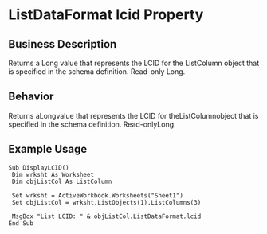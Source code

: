 # ListDataFormat lcid Property

## Business Description
Returns a Long value that represents the LCID for the ListColumn object that is specified in the schema definition. Read-only Long.

## Behavior
Returns aLongvalue that represents the LCID for theListColumnobject that is specified in the schema definition. Read-onlyLong.

## Example Usage
```vba
Sub DisplayLCID() 
 Dim wrksht As Worksheet 
 Dim objListCol As ListColumn 
 
 Set wrksht = ActiveWorkbook.Worksheets("Sheet1") 
 Set objListCol = wrksht.ListObjects(1).ListColumns(3) 
 
 MsgBox "List LCID: " & objListCol.ListDataFormat.lcid 
End Sub
```